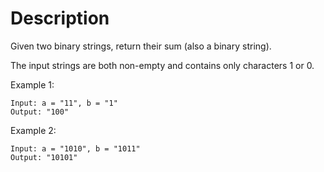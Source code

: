 # Description
Given two binary strings, return their sum (also a binary string).

The input strings are both non-empty and contains only characters 1 or 0.

Example 1:
~~~
Input: a = "11", b = "1"
Output: "100"
~~~

Example 2:
~~~
Input: a = "1010", b = "1011"
Output: "10101"
~~~